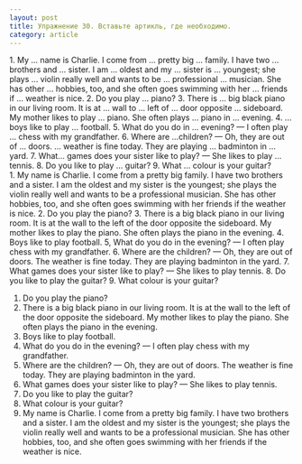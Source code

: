 ```yaml
---
layout: post
title: Упражнение 30. Вставьте артикль, где необходимо.
category: article
---
```

<section class="question">
1. My ... name is Charlie. I come from ... pretty big ... family. I have two ... brothers and ... sister. I am ... oldest and my ... sister is ... youngest; she plays ... violin really well and wants to be ... professional ... musician. She has other ... hobbies, too, and she often goes swimming with her ... friends if ... weather is nice. 2. Do you play ... piano? 3. There is ... big black piano in our living room. It is at ... wall to ... left of ... door opposite ... sideboard. My mother likes to play ... piano. She often plays ... piano in ... evening. 4. ... boys like to play ... football. 5. What do you do in ... evening? — I often play ... chess with my grandfather. 6. Where are ...children? — Oh, they are out of ... doors. ... weather is fine today. They are playing ... badminton in ... yard. 7. What... games does your sister like to play? — She likes to play ... tennis. 8. Do you like to play ... guitar? 9. What ... colour is your guitar?
</section>

<section class="answer">
1. My name is Charlie. I come from a pretty big family. I have two brothers and a sister. I am the oldest and my sister is the youngest; she plays the violin really well and wants to be a professional musician. She has other hobbies, too, and she often goes swimming with her friends if the weather is nice. 2. Do you play the piano? 3. There is a big black piano in our living room. It is at the wall to the left of the door opposite the sideboard. My mother likes to play the piano. She often plays the piano in the evening. 4. Boys like to play football. 5, What do you do in the evening? — I often play chess with my grandfather. 6. Where are the children? — Oh, they are out of doors. The weather is fine today. They are playing badminton in the yard. 7. What games does your sister like to play? — She likes to play tennis. 8. Do you like to play the guitar? 9. What colour is your guitar?


1. Do you play the piano? 
2. There is a big black piano in our living room. 
It is at the wall to the left of the door opposite the sideboard. My mother likes to play the piano. She often plays the piano in the evening. 
3. Boys like to play football.
 4. What do you do in the evening? — I often play chess with my grandfather. 
 5. Where are the children? — Oh, they are out of doors. The weather is fine today. They are playing badminton in the yard. 
 6. What games does your sister like to play? — She likes to play tennis. 
 7. Do you like to play the guitar? 
 8. What colour is your guitar?
9. My name is Charlie. I come from a pretty big family. I have two brothers and a sister. I am the oldest and my sister is the youngest; she plays the violin really well and wants to be a professional musician. She has other hobbies, too, and she often goes swimming with her friends if the weather is nice.
</section>